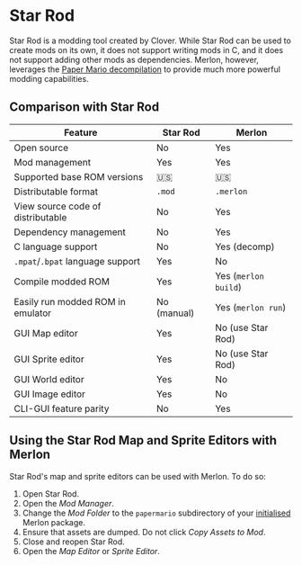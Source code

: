 # Star Rod

Star Rod is a modding tool created by Clover. While Star Rod can be used to create mods on its own, it does not support
writing mods in C, and it does not support adding other mods as dependencies. Merlon, however, leverages the
[Paper Mario decompilation](https://papermar.io) to provide much more powerful modding capabilities.

## Comparison with Star Rod

| Feature                                              | Star Rod | Merlon                 |
| ---------------------------------------------------- | -------- | ---------------------- |
| Open source                                          | No       | Yes                    |
| Mod management                                       | Yes      | Yes                    |
| Supported base ROM versions                          | 🇺🇸       | 🇺🇸                     |
| Distributable format                                 | `.mod`   | `.merlon`              |
| View source code of distributable                    | No       | Yes                    |
| Dependency management                                | No       | Yes                    |
| C language support                                   | No       | Yes (decomp)           |
| `.mpat`/`.bpat` language support                     | Yes      | No                     |
| Compile modded ROM                                   | Yes      | Yes (`merlon build`)   |
| Easily run modded ROM in emulator                    | No (manual) | Yes (`merlon run`)  |
| GUI Map editor                                       | Yes      | No (use Star Rod)      |
| GUI Sprite editor                                    | Yes      | No (use Star Rod)      |
| GUI World editor                                     | Yes      | No                     |
| GUI Image editor                                     | Yes      | No                     |
| CLI-GUI feature parity                               | No       | Yes                    |

## Using the Star Rod Map and Sprite Editors with Merlon

Star Rod's map and sprite editors can be used with Merlon. To do so:

1. Open Star Rod.
2. Open the *Mod Manager*.
3. Change the *Mod Folder* to the `papermario` subdirectory of your [initialised](getting_started.md#initialisation) Merlon package.
4. Ensure that assets are dumped. Do not click _Copy Assets to Mod_.
4. Close and reopen Star Rod.
5. Open the *Map Editor* or *Sprite Editor*.
